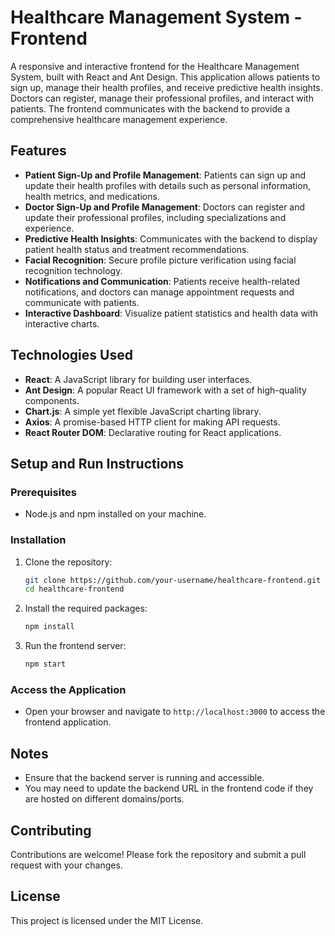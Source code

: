 # Healthcare Management System - Frontend

A responsive and interactive frontend for the Healthcare Management System, built with React and Ant Design. This application allows patients to sign up, manage their health profiles, and receive predictive health insights. Doctors can register, manage their professional profiles, and interact with patients. The frontend communicates with the backend to provide a comprehensive healthcare management experience.

## Features

- **Patient Sign-Up and Profile Management**: Patients can sign up and update their health profiles with details such as personal information, health metrics, and medications.
- **Doctor Sign-Up and Profile Management**: Doctors can register and update their professional profiles, including specializations and experience.
- **Predictive Health Insights**: Communicates with the backend to display patient health status and treatment recommendations.
- **Facial Recognition**: Secure profile picture verification using facial recognition technology.
- **Notifications and Communication**: Patients receive health-related notifications, and doctors can manage appointment requests and communicate with patients.
- **Interactive Dashboard**: Visualize patient statistics and health data with interactive charts.

## Technologies Used

- **React**: A JavaScript library for building user interfaces.
- **Ant Design**: A popular React UI framework with a set of high-quality components.
- **Chart.js**: A simple yet flexible JavaScript charting library.
- **Axios**: A promise-based HTTP client for making API requests.
- **React Router DOM**: Declarative routing for React applications.

## Setup and Run Instructions

### Prerequisites

- Node.js and npm installed on your machine.

### Installation

1. Clone the repository:
    ```sh
    git clone https://github.com/your-username/healthcare-frontend.git
    cd healthcare-frontend
    ```

2. Install the required packages:
    ```sh
    npm install
    ```

3. Run the frontend server:
    ```sh
    npm start
    ```

### Access the Application

- Open your browser and navigate to `http://localhost:3000` to access the frontend application.

## Notes

- Ensure that the backend server is running and accessible.
- You may need to update the backend URL in the frontend code if they are hosted on different domains/ports.

## Contributing

Contributions are welcome! Please fork the repository and submit a pull request with your changes.

## License

This project is licensed under the MIT License.
